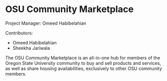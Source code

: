 # OSU Community Marketplace

Project Manager: Omeed Habibelahian

Contributors:
- Omeed Habibelahian
- Sheekha Jariwala

The OSU Community Marketplace is an all-in-one hub for members of the Oregon State University community to buy and sell products and services, as well as share housing availabilities, exclusively to other OSU community members.
